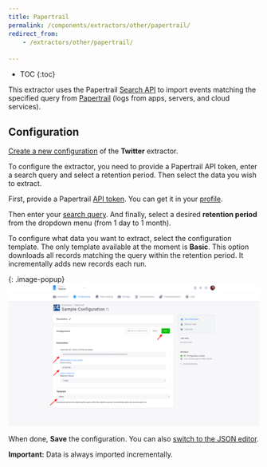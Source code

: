 ```yaml
---
title: Papertrail
permalink: /components/extractors/other/papertrail/
redirect_from:
    - /extractors/other/papertrail/

---
```


* TOC
{:toc}

This extractor uses the Papertrail [Search API](https://help.papertrailapp.com/kb/how-it-works/search-api)
to import events matching the specified query from [Papertrail](https://papertrailapp.com/) 
(logs from apps, servers, and cloud services).

## Configuration
[Create a new configuration](/components/#creating-component-configuration) of the **Twitter** extractor.

To configure the extractor, you need to provide a Papertrail API token, enter a search query and select a retention period.
Then select the data you wish to extract.

First, provide a Papertrail [API token](https://help.papertrailapp.com/kb/how-it-works/http-api#authentication).
You can get it in your [profile](https://papertrailapp.com/account/profile).

Then enter your [search query](https://help.papertrailapp.com/kb/how-it-works/search-syntax/#quick-reference). 
And finally, select a desired **retention period** from the dropdown menu (from 1 day to 1 month).

To configure what data you want to extract, select the configuration template. The only template available at the moment is **Basic**. 
This option downloads all records matching the query within the retention period. It incrementally adds new records each run.

{: .image-popup}
![Screenshot - Papertrail configuration](/components/extractors/other/papertrail/papertrail-1.png)

When done, **Save** the configuration.
You can also [switch to the JSON editor](/components/extractors/other/generic/#template-mode).

**Important:** Data is always imported incrementally.
